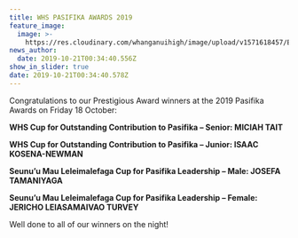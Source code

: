 ```yaml
---
title: WHS PASIFIKA AWARDS 2019
feature_image:
  image: >-
    https://res.cloudinary.com/whanganuihigh/image/upload/v1571618457/Events/flowercropped.jpg
news_author:
  date: 2019-10-21T00:34:40.556Z
show_in_slider: true
date: 2019-10-21T00:34:40.578Z
---
```

Congratulations to our Prestigious Award winners at the 2019 Pasifika Awards on Friday 18 October:

**WHS Cup for Outstanding Contribution to Pasifika – Senior: MICIAH TAIT**

**WHS Cup for Outstanding Contribution to Pasifika – Junior: ISAAC KOSENA-NEWMAN**

**Seunu’u Mau Leleimalefaga Cup for Pasifika Leadership – Male: JOSEFA TAMANIYAGA**

**Seunu’u Mau Leleimalefaga Cup for Pasifika Leadership – Female: JERICHO LEIASAMAIVAO TURVEY**

Well done to all of our winners on the night! 

